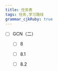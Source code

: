 ```yaml
---
title: 任务表
tags: 任务,学习路线
grammar_cjkRuby: true
---
```



- [ ] GCN（二）
    - [ ] 8
    - [ ] 8.1
    - [ ] 8.2

